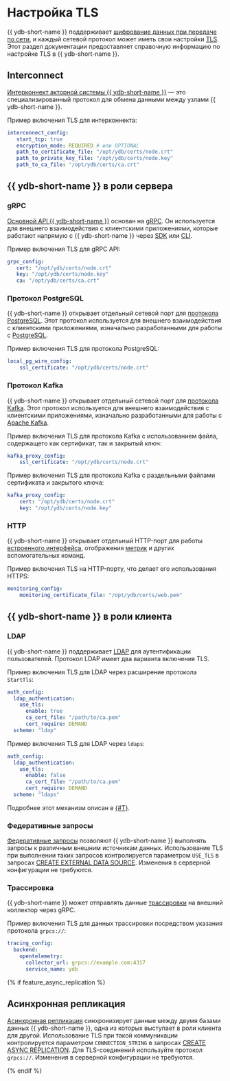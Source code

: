 # Настройка TLS

{{ ydb-short-name }} поддерживает [шифрование данных при передаче по сети](../../security/encryption/data-in-transit.md), и каждый сетевой протокол может иметь свои настройки [TLS](https://ru.wikipedia.org/wiki/Transport_Layer_Security). Этот раздел документации предоставляет справочную информацию по настройке TLS в {{ ydb-short-name }}.

## Interconnect

[Интерконнект акторной системы {{ ydb-short-name }}](../../concepts/glossary.md#actor-system-interconnect) — это специализированный протокол для обмена данными между узлами {{ ydb-short-name }}.

Пример включения TLS для интерконнекта:

```yaml
interconnect_config:
   start_tcp: true
   encryption_mode: REQUIRED # или OPTIONAL
   path_to_certificate_file: "/opt/ydb/certs/node.crt"
   path_to_private_key_file: "/opt/ydb/certs/node.key"
   path_to_ca_file: "/opt/ydb/certs/ca.crt"
```

## {{ ydb-short-name }} в роли сервера

### gRPC

[Основной API {{ ydb-short-name }}](../../reference/ydb-sdk/overview-grpc-api.md) основан на [gRPC](https://grpc.io/). Он используется для внешнего взаимодействия с клиентскими приложениями, которые работают напрямую с {{ ydb-short-name }} через [SDK](../../reference/ydb-sdk/index.md) или [CLI](../../reference/ydb-cli/index.md).

Пример включения TLS для gRPC API:

```yaml
grpc_config:
   cert: "/opt/ydb/certs/node.crt"
   key: "/opt/ydb/certs/node.key"
   ca: "/opt/ydb/certs/ca.crt"
```

### Протокол PostgreSQL

{{ ydb-short-name }} открывает отдельный сетевой порт для [протокола PostgreSQL](../../postgresql/intro.md). Этот протокол используется для внешнего взаимодействия с клиентскими приложениями, изначально разработанными для работы с [PostgreSQL](https://www.postgresql.org/).

Пример включения TLS для протокола PostgreSQL:

```yaml
local_pg_wire_config:
    ssl_certificate: "/opt/ydb/certs/node.crt"
```

### Протокол Kafka

{{ ydb-short-name }} открывает отдельный сетевой порт для [протокола Kafka](../../reference/kafka-api/index.md). Этот протокол используется для внешнего взаимодействия с клиентскими приложениями, изначально разработанными для работы с [Apache Kafka](https://kafka.apache.org/).

Пример включения TLS для протокола Kafka с использованием файла, содержащего как сертификат, так и закрытый ключ:

```yaml
kafka_proxy_config:
    ssl_certificate: "/opt/ydb/certs/node.crt"
```

Пример включения TLS для протокола Kafka с раздельными файлами сертификата и закрытого ключа:

```yaml
kafka_proxy_config:
    cert: "/opt/ydb/certs/node.crt"
    key: "/opt/ydb/certs/node.key"
```

### HTTP

{{ ydb-short-name }} открывает отдельный HTTP-порт для работы [встроенного интерфейса](../../reference/embedded-ui/index.md), отображения [метрик](../../devops/observability/monitoring.md) и других вспомогательных команд.

Пример включения TLS на HTTP-порту, что делает его использования HTTPS:

```yaml
monitoring_config:
    monitoring_certificate_file: "/opt/ydb/certs/web.pem"
```

## {{ ydb-short-name }} в роли клиента

### LDAP

{{ ydb-short-name }} поддерживает [LDAP](../../security/authentication.md#ldap) для аутентификации пользователей. Протокол LDAP имеет два варианта включения TLS.

Пример включения TLS для LDAP через расширение протокола `StartTls`:

```yaml
auth_config:
  ldap_authentication:
    use_tls:
      enable: true
      ca_cert_file: "/path/to/ca.pem"
      cert_require: DEMAND
  scheme: "ldap"
```

Пример включения TLS для LDAP через `ldaps`:

```yaml
auth_config:
  ldap_authentication:
    use_tls:
      enable: false
      ca_cert_file: "/path/to/ca.pem"
      cert_require: DEMAND
  scheme: "ldaps"
```

Подробнее этот механизм описан в [{#T}](../../devops/configuration-management/configuration-v1/#ldap-auth-config).

### Федеративные запросы

[Федеративные запросы](../../concepts/federated_query/index.md) позволяют {{ ydb-short-name }} выполнять запросы к различным внешним источникам данных. Использование TLS при выполнении таких запросов контролируется параметром `USE_TLS` в запросах [CREATE EXTERNAL DATA SOURCE](../../yql/reference/syntax/create-external-data-source.md). Изменения в серверной конфигурации не требуются.

### Трассировка

{{ ydb-short-name }} может отправлять данные [трассировки](../../reference/observability/tracing/setup.md) на внешний коллектор через gRPC.

Пример включения TLS для данных трассировки посредством указания протокола `grpcs://`:

```yaml
tracing_config:
  backend:
    opentelemetry:
      collector_url: grpcs://example.com:4317
      service_name: ydb
```

{% if feature_async_replication %}

## Асинхронная репликация

[Асинхронная репликация](../../concepts/async-replication.md) синхронизирует данные между двумя базами данных {{ ydb-short-name }}, одна из которых выступает в роли клиента для другой. Использование TLS при такой коммуникации контролируется параметром `CONNECTION_STRING` в запросах [CREATE ASYNC REPLICATION](../../yql/reference/syntax/create-async-replication.md). Для TLS-соединений используйте протокол `grpcs://`. Изменения в серверной конфигурации не требуются.

{% endif %}
